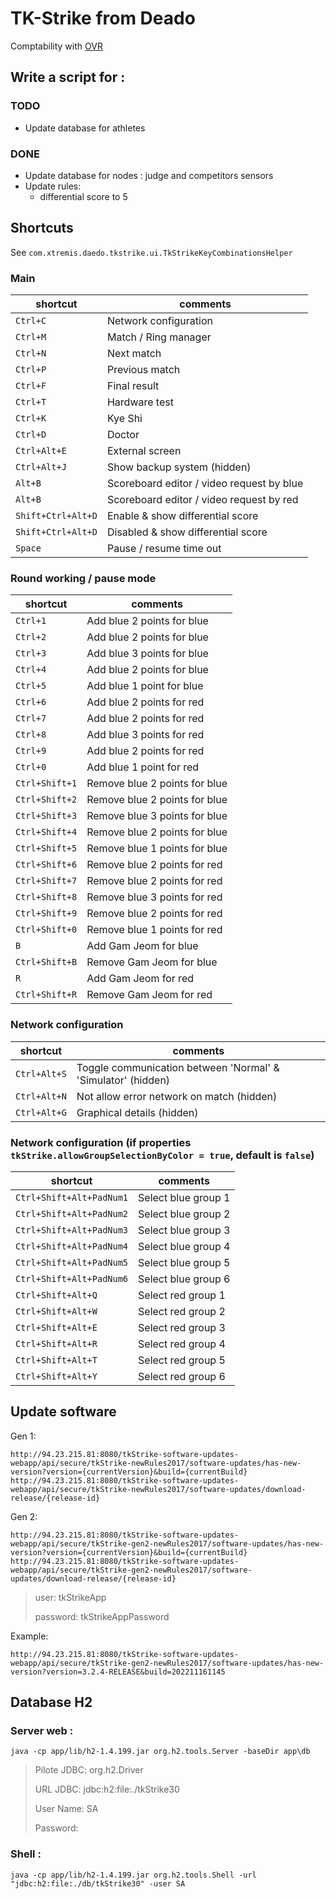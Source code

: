 # TK-Strike from Deado

Comptability with [OVR](https://set.sportdata.org/wp/2014/08/19/306/)


## Write a script for :

### TODO

- Update database for athletes


### DONE

- Update database for nodes : judge and competitors sensors
- Update rules:
   - differential score to 5



## Shortcuts

See `com.xtremis.daedo.tkstrike.ui.TkStrikeKeyCombinationsHelper`

### Main

| shortcut        | comments |
|-----------------|----------|
| `Ctrl+C`      | Network configuration |
| `Ctrl+M`      | Match / Ring manager |
| `Ctrl+N`      | Next match |
| `Ctrl+P`      | Previous match |
| `Ctrl+F`      | Final result |
| `Ctrl+T`      | Hardware test |
| `Ctrl+K`      | Kye Shi |
| `Ctrl+D`      | Doctor |
| `Ctrl+Alt+E` | External screen |
| `Ctrl+Alt+J` | Show backup system (hidden) |
| `Alt+B`        | Scoreboard editor / video request by blue |
| `Alt+B`        | Scoreboard editor / video request by red |
| `Shift+Ctrl+Alt+D` | Enable & show differential score |
| `Shift+Ctrl+Alt+D` | Disabled & show differential score |
| `Space`         | Pause / resume time out  |


### Round working / pause mode

| shortcut        | comments |
|-----------------|----------|
| `Ctrl+1`        | Add blue 2 points for blue  |
| `Ctrl+2`        | Add blue 2 points for blue  |
| `Ctrl+3`        | Add blue 3 points for blue |
| `Ctrl+4`        | Add blue 2 points for blue |
| `Ctrl+5`        | Add blue 1 point for blue |
| `Ctrl+6`        | Add blue 2 points for red |
| `Ctrl+7`        | Add blue 2 points for red |
| `Ctrl+8`        | Add blue 3 points for red |
| `Ctrl+9`        | Add blue 2 points for red |
| `Ctrl+0`        | Add blue 1 point for red |
| `Ctrl+Shift+1`| Remove blue 2 points for blue |
| `Ctrl+Shift+2`| Remove blue 2 points for blue |
| `Ctrl+Shift+3`| Remove blue 3 points for blue |
| `Ctrl+Shift+4`| Remove blue 2 points for blue |
| `Ctrl+Shift+5`| Remove blue 1 points for blue |
| `Ctrl+Shift+6`| Remove blue 2 points for red |
| `Ctrl+Shift+7`| Remove blue 2 points for red |
| `Ctrl+Shift+8`| Remove blue 3 points for red |
| `Ctrl+Shift+9`| Remove blue 2 points for red |
| `Ctrl+Shift+0`| Remove blue 1 points for red |
| `B`             | Add Gam Jeom for blue |
| `Ctrl+Shift+B` | Remove Gam Jeom for blue |
| `R`             | Add Gam Jeom for red |
| `Ctrl+Shift+R` | Remove Gam Jeom for red |


### Network configuration

| shortcut        | comments |
|-----------------|----------|
| `Ctrl+Alt+S` | Toggle communication between 'Normal' & 'Simulator' (hidden) |
| `Ctrl+Alt+N` | Not allow error network on match (hidden) |
| `Ctrl+Alt+G` | Graphical details (hidden) |


### Network configuration (if properties `tkStrike.allowGroupSelectionByColor = true`, default is `false`)

| shortcut        | comments |
|-----------------|----------|
| `Ctrl+Shift+Alt+PadNum1` | Select blue group 1 |
| `Ctrl+Shift+Alt+PadNum2` | Select blue group 2 |
| `Ctrl+Shift+Alt+PadNum3` | Select blue group 3 |
| `Ctrl+Shift+Alt+PadNum4` | Select blue group 4 |
| `Ctrl+Shift+Alt+PadNum5` | Select blue group 5 |
| `Ctrl+Shift+Alt+PadNum6` | Select blue group 6 |
| `Ctrl+Shift+Alt+Q` | Select red group 1 |
| `Ctrl+Shift+Alt+W` | Select red group 2 |
| `Ctrl+Shift+Alt+E` | Select red group 3 |
| `Ctrl+Shift+Alt+R` | Select red group 4 |
| `Ctrl+Shift+Alt+T` | Select red group 5 |
| `Ctrl+Shift+Alt+Y` | Select red group 6 |


## Update software

Gen 1:

```
http://94.23.215.81:8080/tkStrike-software-updates-webapp/api/secure/tkStrike-newRules2017/software-updates/has-new-version?version={currentVersion}&build={currentBuild}
http://94.23.215.81:8080/tkStrike-software-updates-webapp/api/secure/tkStrike-newRules2017/software-updates/download-release/{release-id}
```

Gen 2:

```
http://94.23.215.81:8080/tkStrike-software-updates-webapp/api/secure/tkStrike-gen2-newRules2017/software-updates/has-new-version?version={currentVersion}&build={currentBuild}
http://94.23.215.81:8080/tkStrike-software-updates-webapp/api/secure/tkStrike-gen2-newRules2017/software-updates/download-release/{release-id}
```
> user: tkStrikeApp
>
> password: tkStrikeAppPassword

Example:

```
http://94.23.215.81:8080/tkStrike-software-updates-webapp/api/secure/tkStrike-gen2-newRules2017/software-updates/has-new-version?version=3.2.4-RELEASE&build=202211161145
```


## Database H2


### Server web :

```
java -cp app/lib/h2-1.4.199.jar org.h2.tools.Server -baseDir app\db
```

> Pilote JDBC: org.h2.Driver
>
> URL JDBC: jdbc:h2:file:./tkStrike30
>
> User Name: SA
>
> Password: 


### Shell :

```
java -cp app/lib/h2-1.4.199.jar org.h2.tools.Shell -url "jdbc:h2:file:./db/tkStrike30" -user SA
```

